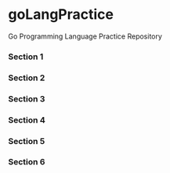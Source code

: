 # goLangPractice
Go Programming Language Practice Repository

### Section 1
### Section 2
### Section 3
### Section 4
### Section 5
### Section 6
